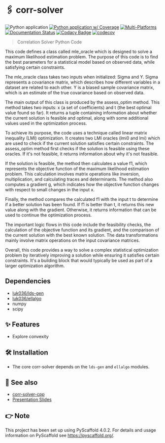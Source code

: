 # 🖇️ corr-solver

![Python application](https://github.com/luk036/corr-solver/workflows/Python%20application/badge.svg)
[![Python application w/ Coverage](https://github.com/luk036/corr-solver/actions/workflows/python-app.yml/badge.svg)](https://github.com/luk036/corr-solver/actions/workflows/python-app.yml)
[![Multi-Platforms](https://github.com/luk036/corr-solver/actions/workflows/multi-platforms.yml/badge.svg)](https://github.com/luk036/corr-solver/actions/workflows/multi-platforms.yml)
[![Documentation Status](https://readthedocs.org/projects/corr-solver/badge/?version=latest)](https://corr-solver.readthedocs.io/en/latest/?badge=latest)
[![Codacy Badge](https://api.codacy.com/project/badge/Grade/a2f75bd3cc1e4c34be4741bdd61168ba)](https://app.codacy.com/app/luk036/corr-solver?utm_source=github.com&utm_medium=referral&utm_content=luk036/corr-solver&utm_campaign=badger)
[![codecov](https://codecov.io/gh/luk036/corr-solver/graph/badge.svg?token=Zuh7Egf1Rk)](https://codecov.io/gh/luk036/corr-solver)

> Correlation Solver Python Code

This code defines a class called mle_oracle which is designed to solve a maximum likelihood estimation problem. The purpose of this code is to find the best parameters for a statistical model based on observed data, while satisfying certain constraints.

The mle_oracle class takes two inputs when initialized: Sigma and Y. Sigma represents a covariance matrix, which describes how different variables in a dataset are related to each other. Y is a biased sample covariance matrix, which is an estimate of the true covariance based on observed data.

The main output of this class is produced by the assess_optim method. This method takes two inputs: x (a set of coefficients) and t (the best optimal value found so far). It returns a tuple containing information about whether the current solution is feasible and optimal, along with some additional values used in the optimization process.

To achieve its purpose, the code uses a technique called linear matrix inequality (LMI) optimization. It creates two LMI oracles (lmi0 and lmi) which are used to check if the current solution satisfies certain constraints. The assess_optim method first checks if the solution is feasible using these oracles. If it's not feasible, it returns information about why it's not feasible.

If the solution is feasible, the method then calculates a value f1, which represents the objective function of the maximum likelihood estimation problem. This calculation involves matrix operations like inversion, multiplication, and calculating traces and determinants. The method also computes a gradient g, which indicates how the objective function changes with respect to small changes in the input x.

Finally, the method compares the calculated f1 with the input t to determine if a better solution has been found. If f1 is better than t, it returns this new value along with the gradient. Otherwise, it returns information that can be used to continue the optimization process.

The important logic flows in this code include the feasibility checks, the calculation of the objective function and its gradient, and the comparison of the current solution with the best known solution. The data transformations mainly involve matrix operations on the input covariance matrices.

Overall, this code provides a way to solve a complex statistical optimization problem by iteratively improving a solution while ensuring it satisfies certain constraints. It's a building block that would typically be used as part of a larger optimization algorithm.

## Dependencies

- [luk036/lds-gen](https://github.com/luk036/lds-gen)
- [luk036/ellalgo](https://github.com/luk036/ellalgo)
- numpy
- scipy

## ✨ Features

- Explore convexity

## 🛠️ Installation

- The core corr-solver depends on the `lds-gen` and `ellalgo` modules.

## 👀 See also

- [corr-solver-cpp](https://github.com/luk036/corr-solver-cpp)
- [Presentation Slides](https://luk036.github.io/cvx)

<!-- pyscaffold-notes -->

## 👉 Note

This project has been set up using PyScaffold 4.0.2. For details and usage
information on PyScaffold see https://pyscaffold.org/.

